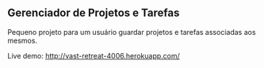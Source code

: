 ## Gerenciador de Projetos e Tarefas

Pequeno projeto para um usuário guardar projetos e tarefas associadas aos mesmos.

Live demo: http://vast-retreat-4006.herokuapp.com/

